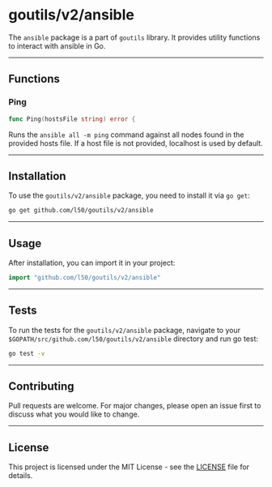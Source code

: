 # goutils/v2/ansible

The `ansible` package is a part of `goutils` library. It provides
utility functions to interact with ansible in Go.

---

## Functions

### Ping

```go
func Ping(hostsFile string) error {
```

Runs the `ansible all -m ping` command against all
nodes found in the provided hosts file. If a host file is not provided,
localhost is used by default.

---

## Installation

To use the `goutils/v2/ansible` package, you need to install it via `go get`:

```bash
go get github.com/l50/goutils/v2/ansible
```

---

## Usage

After installation, you can import it in your project:

```go
import "github.com/l50/goutils/v2/ansible"
```

---

## Tests

To run the tests for the `goutils/v2/ansible` package, navigate to
your `$GOPATH/src/github.com/l50/goutils/v2/ansible` directory
and run go test:

```bash
go test -v
```

---

## Contributing

Pull requests are welcome. For major changes, please
open an issue first to discuss what you would like to change.

---

## License

This project is licensed under the MIT License - see
the [LICENSE](../../LICENSE) file for details.
